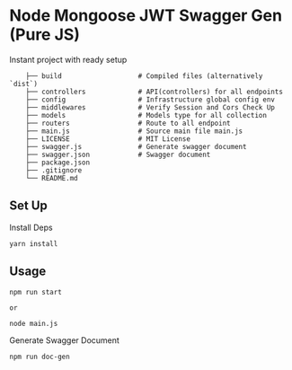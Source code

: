 # Node Mongoose JWT Swagger Gen (Pure JS)
Instant project with ready setup



        ├── build                   # Compiled files (alternatively `dist`)
        ├── controllers             # API(controllers) for all endpoints
        ├── config                  # Infrastructure global config env
        ├── middlewares             # Verify Session and Cors Check Up
        ├── models                  # Models type for all collection
        ├── routers                 # Route to all endpoint 
        ├── main.js                 # Source main file main.js
        ├── LICENSE                 # MIT License
        ├── swagger.js              # Generate swagger document
        ├── swagger.json            # Swagger document
        ├── package.json            
        ├── .gitignore
        └── README.md


## Set Up

Install Deps
```
yarn install
```

## Usage
```
npm run start

or

node main.js
```

Generate Swagger Document

```
npm run doc-gen
```
